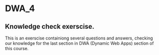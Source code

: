 # DWA_4
## Knowledge check exerscise.
This is an exerscise containiong several questions and answers, checking our knowledge for the last section in DWA (Dynamic Web Apps) section of this course.
